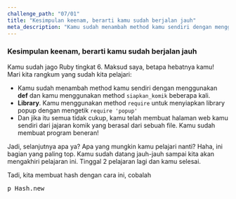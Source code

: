 ```yaml
---
challenge_path: "07/01"
title: "Kesimpulan keenam, berarti kamu sudah berjalan jauh"
meta_description: "Kamu sudah menambah method kamu sendiri dengan menggunakan def, menggunakan method require untuk menyiapkan library popup, dan membuat halaman web kamu sendiri dari jajaran komik yang berasal dari sebuah file."
---
```


### Kesimpulan keenam, berarti kamu sudah berjalan jauh

Kamu sudah jago Ruby tingkat 6. Maksud saya, betapa hebatnya kamu! Mari kita rangkum yang sudah kita pelajari:

- Kamu sudah menambah method kamu sendiri dengan menggunakan **def** dan kamu menggunakan method `siapkan_komik` beberapa kali.
- **Library**. Kamu menggunakan method `require` untuk menyiapkan library popup dengan mengetik `require 'popup'`
- Dan jika itu semua tidak cukup, kamu telah membuat halaman web kamu sendiri dari jajaran komik yang berasal dari sebuah file. Kamu sudah membuat program beneran!

Jadi, selanjutnya apa ya? Apa yang mungkin kamu pelajari nanti? Haha, ini bagian yang paling top. Kamu sudah datang jauh-jauh sampai kita akan mengakhiri pelajaran ini. Tinggal 2 pelajaran lagi dan kamu selesai.

Tadi, kita membuat hash dengan cara ini, cobalah

<pre>p Hash.new</pre>

<pre id="code-prefill">
  
</pre>
